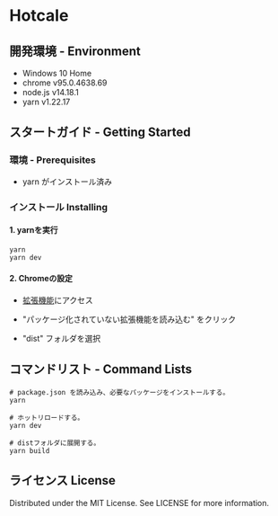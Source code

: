 # Hotcale

## 開発環境 - Environment
- Windows 10 Home
- chrome v95.0.4638.69
- node.js v14.18.1
- yarn v1.22.17

## スタートガイド - Getting Started

### 環境 - Prerequisites

- yarn がインストール済み

### インストール Installing

#### 1. yarnを実行

```
yarn
yarn dev
```

#### 2. Chromeの設定

- [拡張機能](chrome://extensions/)にアクセス

- "パッケージ化されていない拡張機能を読み込む" をクリック

- "dist" フォルダを選択

## コマンドリスト - Command Lists

```
# package.json を読み込み、必要なパッケージをインストールする。
yarn

# ホットリロードする。
yarn dev

# distフォルダに展開する。
yarn build
```

## ライセンス License
Distributed under the MIT License. See LICENSE for more information.